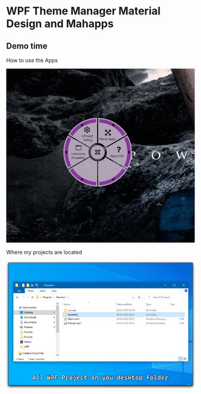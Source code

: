 # WPF Theme Manager Material Design and Mahapps

## Demo time 
How to use the Apps

![alt](https://github.com/JM2K69/MaterialDesign_WPF_Creator/blob/master/Gif.gif)

Where my projects are located

![alt](https://github.com/JM2K69/MaterialDesign_WPF_Creator/blob/master/Gif2.gif)

